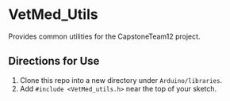 # VetMed_Utils
Provides common utilities for the CapstoneTeam12 project.

## Directions for Use
1. Clone this repo into a new directory under `Arduino/libraries`.
2. Add `#include <VetMed_utils.h>` near the top of your sketch.

